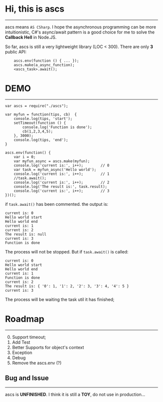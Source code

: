 # Hi, this is ascs
- - -
ascs means `AS CSharp`. I hope the asynchronous programming can be more intuitionistic, C#'s async/await pattern is a good choice for me to solve the **Callback Hell** in Node.JS.

So far, ascs is still a very lightweight library (LOC < 300). There are only **3** public API:

```
	ascs.env(function () { ... });
	ascs.make(a_async_function);
	<ascs_task>.await();
```

# DEMO
- - -
```
var ascs = require("./ascs");

var myfun = function(tips, cb)  {
    console.log(tips, 'start');
    setTimeout(function () {
        console.log('Function is done');
        cb(1,2,3,4,5);
    }, 3000);
    console.log(tips, 'end');
}

ascs.env(function() {
    var i = 0;
    var myfun_async = ascs.make(myfun);
    console.log('current is:', i++);        // 0
    var task = myfun_async('Hello world');
    console.log('current is:', i++);        // 1
    //task.await();
    console.log('current is:', i++);        // 2
    console.log('The result is:', task.result);
    console.log('current is:', i++);        // 3
})();

```

if `task.await()` has been commented. the output is:
```
current is: 0
Hello world start
Hello world end
current is: 1
current is: 2
The result is: null
current is: 3
Function is done
```

The process will not be stopped. But if `task.await()` is called:

```
current is: 0
Hello world start
Hello world end
current is: 1
Function is done
current is: 2
The result is: { '0': 1, '1': 2, '2': 3, '3': 4, '4': 5 }
current is: 3
```

The process will be waiting the task util it has finished;

# Roadmap
- - -
0. Support timeout;
1. Add Test
2. Better Supports for object's context
3. Exception
4. Debug
5. Remove the ascs.env (?)


## Bug and Issue
- - -
ascs is **UNFINISHED**. I think it is still a **TOY**, do not use in production...